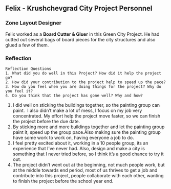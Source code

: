 ## Felix - Krushchevgrad City Project Personnel

### Zone Layout Designer

Felix worked as a **Board Cutter & Gluer** in this Green City Project. He had cutted out several bags of board pieces for the city structures and also glued a few of them.

### Reflection
```
Reflection Questions
1. What did you do well in this Project? How did it help the project go?
2. How did your contribution to the project help to speed up the pace?
3. How do you feel when you are doing things for the project? Why do you feel it?
4. Do you think that the project has gone well? Why and how?
```

1. I did well on sticking the buildings together, so the painting group can paint.  I also didn’t make a lot of mess, I focus on my job very concentrated. My effort help the project move faster, so we can finish the project before the due date. 
2. By sticking more and more buildings together and let the painting group paint it, speed up the group pace.Also making sure the painting group have some work to work on, having everyone a job to do.  
3. I feel pretty excited about it, working in a 10 people group, its an experience that I’ve never had. Also, design and make a city is something that I never tried before, so I think it’s a good chance to try it out.  
4. The project didn’t went out at the beginning, not much people work, but at the middle towards end period, most of us thrives to get a job and contribute into this project, people collaborate with each other, wanting to finish the project before the school year end.